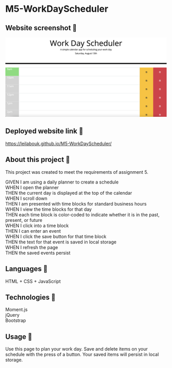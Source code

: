 # M5-WorkDayScheduler

## Website screenshot 📸

![Website screenshot](./assets/images/screenshot.png)

## Deployed website link 🤖

https://leilabouk.github.io/M5-WorkDayScheduler/

## About this project 🐊

This project was created to meet the requirements of assignment 5. 

GIVEN I am using a daily planner to create a schedule
<br>
WHEN I open the planner
<br>
THEN the current day is displayed at the top of the calendar
<br>
WHEN I scroll down
<br>
THEN I am presented with time blocks for standard business hours
<br>
WHEN I view the time blocks for that day
<br>
THEN each time block is color-coded to indicate 
whether it is in the past, present, or future
<br>
WHEN I click into a time block
<br>
THEN I can enter an event
<br>
WHEN I click the save button for that time block
<br>
THEN the text for that event is saved in local storage
<br>
WHEN I refresh the page
<br>
THEN the saved events persist

## Languages 💬
HTML + CSS + JavaScript

## Technologies 🧩
Moment.js
<br>
jQuery
<br>
Bootstrap

## Usage 🐗

Use this page to plan your work day. Save and delete items on your schedule with the press of a button. Your saved items will persist in local storage.  

